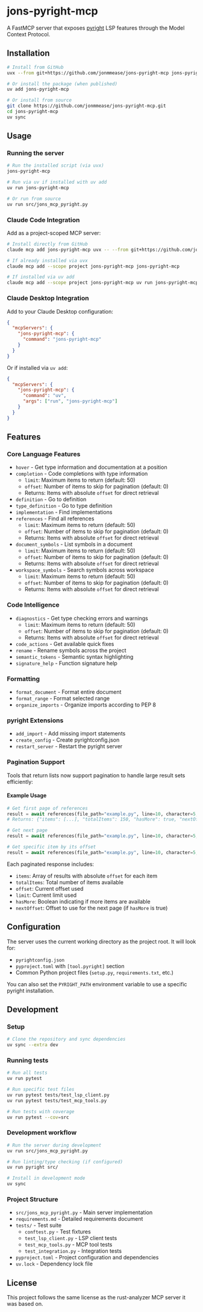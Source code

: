 # jons-pyright-mcp

A FastMCP server that exposes [pyright](https://github.com/microsoft/pyright) LSP features through the Model Context Protocol.

## Installation

```bash
# Install from GitHub
uvx --from git+https://github.com/jonmmease/jons-pyright-mcp jons-pyright-mcp

# Or install the package (when published)
uv add jons-pyright-mcp

# Or install from source
git clone https://github.com/jonmmease/jons-pyright-mcp.git
cd jons-pyright-mcp
uv sync
```

## Usage

### Running the server

```bash
# Run the installed script (via uvx)
jons-pyright-mcp

# Run via uv if installed with uv add
uv run jons-pyright-mcp

# Or run from source
uv run src/jons_mcp_pyright.py
```

### Claude Code Integration

Add as a project-scoped MCP server:

```bash
# Install directly from GitHub
claude mcp add jons-pyright-mcp uvx -- --from git+https://github.com/jonmmease/jons-pyright-mcp jons-pyright-mcp

# If already installed via uvx
claude mcp add --scope project jons-pyright-mcp jons-pyright-mcp

# If installed via uv add
claude mcp add --scope project jons-pyright-mcp uv run jons-pyright-mcp
```

### Claude Desktop Integration

Add to your Claude Desktop configuration:

```json
{
  "mcpServers": {
    "jons-pyright-mcp": {
      "command": "jons-pyright-mcp"
    }
  }
}
```

Or if installed via `uv add`:

```json
{
  "mcpServers": {
    "jons-pyright-mcp": {
      "command": "uv",
      "args": ["run", "jons-pyright-mcp"]
    }
  }
}
```

## Features

### Core Language Features
- `hover` - Get type information and documentation at a position
- `completion` - Code completions with type information
  - `limit`: Maximum items to return (default: 50)
  - `offset`: Number of items to skip for pagination (default: 0)
  - Returns: Items with absolute `offset` for direct retrieval
- `definition` - Go to definition
- `type_definition` - Go to type definition
- `implementation` - Find implementations
- `references` - Find all references
  - `limit`: Maximum items to return (default: 50)
  - `offset`: Number of items to skip for pagination (default: 0)
  - Returns: Items with absolute `offset` for direct retrieval
- `document_symbols` - List symbols in a document
  - `limit`: Maximum items to return (default: 50)
  - `offset`: Number of items to skip for pagination (default: 0)
  - Returns: Items with absolute `offset` for direct retrieval
- `workspace_symbols` - Search symbols across workspace
  - `limit`: Maximum items to return (default: 50)
  - `offset`: Number of items to skip for pagination (default: 0)
  - Returns: Items with absolute `offset` for direct retrieval

### Code Intelligence
- `diagnostics` - Get type checking errors and warnings
  - `limit`: Maximum items to return (default: 50)
  - `offset`: Number of items to skip for pagination (default: 0)
  - Returns: Items with absolute `offset` for direct retrieval
- `code_actions` - Get available quick fixes
- `rename` - Rename symbols across the project
- `semantic_tokens` - Semantic syntax highlighting
- `signature_help` - Function signature help

### Formatting
- `format_document` - Format entire document
- `format_range` - Format selected range
- `organize_imports` - Organize imports according to PEP 8

### pyright Extensions
- `add_import` - Add missing import statements
- `create_config` - Create pyrightconfig.json
- `restart_server` - Restart the pyright server

### Pagination Support

Tools that return lists now support pagination to handle large result sets efficiently:

#### Example Usage

```python
# Get first page of references
result = await references(file_path="example.py", line=10, character=5, limit=20, offset=0)
# Returns: {"items": [...], "totalItems": 150, "hasMore": true, "nextOffset": 20}

# Get next page
result = await references(file_path="example.py", line=10, character=5, limit=20, offset=20)

# Get specific item by its offset
result = await references(file_path="example.py", line=10, character=5, limit=1, offset=42)
```

Each paginated response includes:
- `items`: Array of results with absolute `offset` for each item
- `totalItems`: Total number of items available
- `offset`: Current offset used
- `limit`: Current limit used
- `hasMore`: Boolean indicating if more items are available
- `nextOffset`: Offset to use for the next page (if `hasMore` is true)

## Configuration

The server uses the current working directory as the project root. It will look for:
- `pyrightconfig.json`
- `pyproject.toml` with `[tool.pyright]` section
- Common Python project files (`setup.py`, `requirements.txt`, etc.)

You can also set the `PYRIGHT_PATH` environment variable to use a specific pyright installation.

## Development

### Setup

```bash
# Clone the repository and sync dependencies
uv sync --extra dev
```

### Running tests

```bash
# Run all tests
uv run pytest

# Run specific test files
uv run pytest tests/test_lsp_client.py
uv run pytest tests/test_mcp_tools.py

# Run tests with coverage
uv run pytest --cov=src
```

### Development workflow

```bash
# Run the server during development
uv run src/jons_mcp_pyright.py

# Run linting/type checking (if configured)
uv run pyright src/

# Install in development mode
uv sync
```

### Project Structure

- `src/jons_mcp_pyright.py` - Main server implementation
- `requirements.md` - Detailed requirements document
- `tests/` - Test suite
  - `conftest.py` - Test fixtures
  - `test_lsp_client.py` - LSP client tests
  - `test_mcp_tools.py` - MCP tool tests
  - `test_integration.py` - Integration tests
- `pyproject.toml` - Project configuration and dependencies
- `uv.lock` - Dependency lock file

## License

This project follows the same license as the rust-analyzer MCP server it was based on.